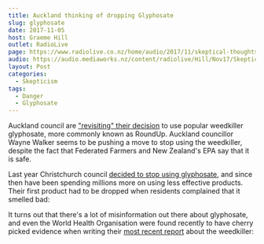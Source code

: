 ```yaml
---
title: Auckland thinking of dropping Glyphosate
slug: glyphosate
date: 2017-11-05
host: Graeme Hill
outlet: RadioLive
page: https://www.radiolive.co.nz/home/audio/2017/11/skeptical-thoughts-with-mark-honeychurch.html
audio: https://audio.mediaworks.nz/content/radiolive/Hill/Nov17/SkepticalThoughts5_11_17.mp3
layout: Post
categories:
  - Skepticism
tags:
  - Danger
  - Glyphosate
---
```


Auckland council are ["revisiting" their decision](http://www.radionz.co.nz/news/country/342521/auckland-council-reconsiders-weedkiller-use) to use popular weedkiller glyphosate, more commonly known as RoundUp. Auckland councillor Wayne Walker seems to be pushing a move to stop using the weedkiller, despite the fact that Federated Farmers and New Zealand's EPA say that it is safe.

<!-- more -->

Last year Christchurch council [decided to stop using glyphosate](https://www.stuff.co.nz/the-press/news/95826330/organic-weedkiller-causes-stink-in-christchurch), and since then have been spending millions more on using less effective products. Their first product had to be dropped when residents complained that it smelled bad:

It turns out that there's a lot of misinformation out there about glyphosate, and even the World Health Organisation were found recently to have cherry picked evidence when writing their [most recent report](https://www.reuters.com/article/us-who-iarc-glyphosate-specialreport/in-glyphosate-review-who-cancer-agency-edited-out-non-carcinogenic-findings-idUSKBN1CO251) about the weedkiller:
